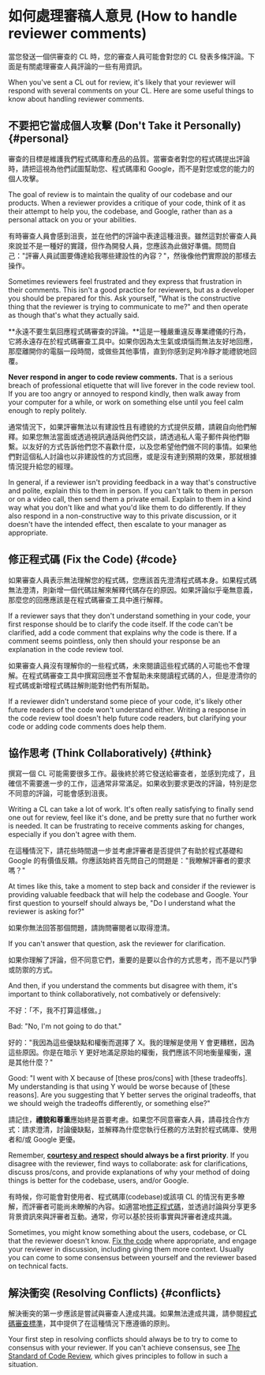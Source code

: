 # 如何處理審稿人意見 (How to handle reviewer comments)

當您發送一個供審查的 CL 時，您的審查人員可能會對您的 CL 發表多條評論。下面是有關處理審查人員評論的一些有用資訊。

When you've sent a CL out for review, it's likely that your reviewer will
respond with several comments on your CL. Here are some useful things to know
about handling reviewer comments.

## 不要把它當成個人攻擊 (Don't Take it Personally) {#personal}

審查的目標是維護我們程式碼庫和產品的品質。當審查者對您的程式碼提出評論時，請把這視為他們試圖幫助您、程式碼庫和 Google，而不是對您或您的能力的個人攻擊。

The goal of review is to maintain the quality of our codebase and our products.
When a reviewer provides a critique of your code, think of it as their attempt
to help you, the codebase, and Google, rather than as a personal attack on you
or your abilities.

有時審查人員會感到沮喪，並在他們的評論中表達這種沮喪。雖然這對於審查人員來說並不是一種好的實踐，但作為開發人員，您應該為此做好準備。問問自己："評審人員試圖要傳達給我哪些建設性的內容？"，然後像他們實際說的那樣去操作。

Sometimes reviewers feel frustrated and they express that frustration in their
comments. This isn't a good practice for reviewers, but as a developer you
should be prepared for this. Ask yourself, "What is the constructive thing that
the reviewer is trying to communicate to me?" and then operate as though that's
what they actually said.

**永遠不要生氣回應程式碼審查的評論。**這是一種嚴重違反專業禮儀的行為，它將永遠存在於程式碼審查工具中。如果你因為太生氣或煩惱而無法友好地回應，那麼離開你的電腦一段時間，或做些其他事情，直到你感到足夠冷靜才能禮貌地回覆。

**Never respond in anger to code review comments.** That is a serious breach of
professional etiquette that will live forever in the code review tool. If you
are too angry or annoyed to respond kindly, then walk away from your computer
for a while, or work on something else until you feel calm enough to reply
politely.

通常情況下，如果評審無法以有建設性且有禮貌的方式提供反饋，請親自向他們解釋。如果您無法當面或透過視訊通話與他們交談，請透過私人電子郵件與他們聯繫。以友好的方式告訴他們您不喜歡什麼，以及您希望他們做不同的事情。如果他們對這個私人討論也以非建設性的方式回應，或是沒有達到預期的效果，那就根據情況提升給您的經理。

In general, if a reviewer isn't providing feedback in a way that's constructive
and polite, explain this to them in person. If you can't talk to them in person
or on a video call, then send them a private email. Explain to them in a kind
way what you don't like and what you'd like them to do differently. If they also
respond in a non-constructive way to this private discussion, or it doesn't have
the intended effect, then
escalate to your manager as
appropriate.

## 修正程式碼 (Fix the Code) {#code}

如果審查人員表示無法理解您的程式碼，您應該首先澄清程式碼本身。如果程式碼無法澄清，則新增一個代碼註解來解釋代碼存在的原因。如果評論似乎毫無意義，那麼您的回應應該是在程式碼審查工具中進行解釋。

If a reviewer says that they don't understand something in your code, your first
response should be to clarify the code itself. If the code can't be clarified,
add a code comment that explains why the code is there. If a comment seems
pointless, only then should your response be an explanation in the code review
tool.

如果審查人員沒有理解你的一些程式碼，未來閱讀這些程式碼的人可能也不會理解。在程式碼審查工具中撰寫回應並不會幫助未來閱讀程式碼的人，但是澄清你的程式碼或新增程式碼註解則能對他們有所幫助。

If a reviewer didn't understand some piece of your code, it's likely other
future readers of the code won't understand either. Writing a response in the
code review tool doesn't help future code readers, but clarifying your code or
adding code comments does help them.

## 協作思考 (Think Collaboratively) {#think}

撰寫一個 CL 可能需要很多工作。最後終於將它發送給審查者，並感到完成了，且確信不需要進一步的工作，這通常非常滿足。如果收到要求更改的評論，特別是您不同意的評論，可能會感到沮喪。

Writing a CL can take a lot of work. It's often really satisfying to finally
send one out for review, feel like it's done, and be pretty sure that no further
work is needed. It can be frustrating to receive comments asking for changes,
especially if you don't agree with them.

在這種情況下，請花些時間退一步並考慮評審者是否提供了有助於程式基礎和 Google 的有價值反饋。你應該始終首先問自己的問題是："我瞭解評審者的要求嗎？"

At times like this, take a moment to step back and consider if the reviewer is
providing valuable feedback that will help the codebase and Google. Your first
question to yourself should always be, "Do I understand what the reviewer is
asking for?"

如果你無法回答那個問題，請詢問審閱者以取得澄清。

If you can't answer that question, ask the reviewer for clarification.

如果你理解了評論，但不同意它們，重要的是要以合作的方式思考，而不是以鬥爭或防禦的方式。

And then, if you understand the comments but disagree with them, it's important
to think collaboratively, not combatively or defensively:

不好：「不，我不打算這樣做。」

Bad: "No, I'm not going to do that."

好的："我因為這些優缺點和權衡而選擇了 X。我的理解是使用 Y 會更糟糕，因為這些原因。你是在暗示 Y 更好地滿足原始的權衡，我們應該不同地衡量權衡，還是其他什麼？"

Good: "I went with X because of [these pros/cons] with [these
tradeoffs].
My understanding is that using Y would be worse because of [these reasons]. Are
you suggesting that Y better serves the original tradeoffs, that we should weigh
the tradeoffs differently, or something else?"

請記住，**禮貌和尊重**應始終是首要考慮。如果您不同意審查人員，請尋找合作方式：請求澄清，討論優缺點，並解釋為什麼您執行任務的方法對於程式碼庫、使用者和/或 Google 更優。

Remember,
**[courtesy and respect](https://chromium.googlesource.com/chromium/src/+/master/docs/cr_respect.md)
should always be a first priority**. If you disagree with the reviewer, find
ways to collaborate: ask for clarifications, discuss pros/cons, and provide
explanations of why your method of doing things is better for the codebase,
users, and/or Google.

有時候，你可能會對使用者、程式碼庫(codebase)或該項 CL 的情況有更多瞭解，而評審者可能尚未瞭解的內容。如適當地[修正程式碼](#code)，並透過討論與分享更多背景資訊來與評審者互動。通常，你可以基於技術事實與評審者達成共識。

Sometimes, you might know something about the users, codebase, or CL that the
reviewer doesn't know. [Fix the code](#code) where appropriate, and engage your
reviewer in discussion, including giving them more context. Usually you can come
to some consensus between yourself and the reviewer based on technical facts.

## 解決衝突 (Resolving Conflicts) {#conflicts}

解決衝突的第一步應該是嘗試與審查人達成共識。如果無法達成共識，請參閱[程式碼審查標準](../reviewer/standard.md)，其中提供了在這種情況下應遵循的原則。

Your first step in resolving conflicts should always be to try to come to
consensus with your reviewer. If you can't achieve consensus, see
[The Standard of Code Review](../reviewer/standard.md), which gives principles
to follow in such a situation.
